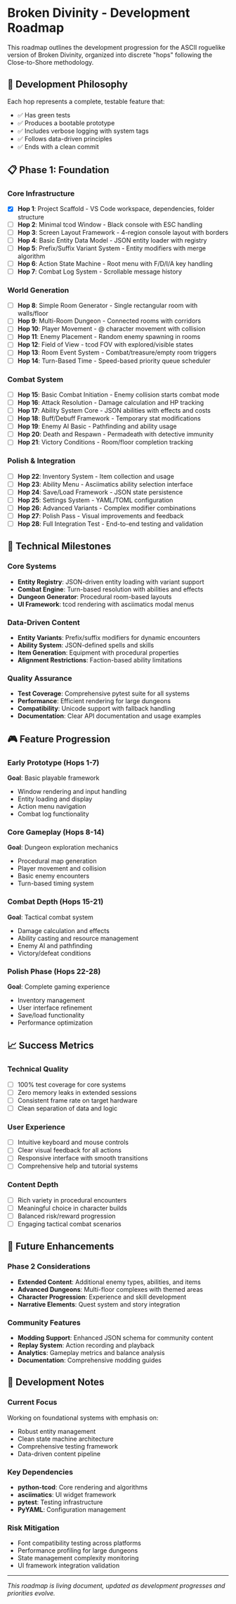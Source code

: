 # Broken Divinity - Development Roadmap

This roadmap outlines the development progression for the ASCII roguelike version of Broken Divinity, organized into discrete "hops" following the Close-to-Shore methodology.

## 🎯 Development Philosophy

Each hop represents a complete, testable feature that:
- ✅ Has green tests
- ✅ Produces a bootable prototype
- ✅ Includes verbose logging with system tags
- ✅ Follows data-driven principles
- ✅ Ends with a clean commit

## 📋 Phase 1: Foundation

### Core Infrastructure
- [x] **Hop 1**: Project Scaffold - VS Code workspace, dependencies, folder structure
- [ ] **Hop 2**: Minimal tcod Window - Black console with ESC handling
- [ ] **Hop 3**: Screen Layout Framework - 4-region console layout with borders
- [ ] **Hop 4**: Basic Entity Data Model - JSON entity loader with registry
- [ ] **Hop 5**: Prefix/Suffix Variant System - Entity modifiers with merge algorithm
- [ ] **Hop 6**: Action State Machine - Root menu with F/D/I/A key handling
- [ ] **Hop 7**: Combat Log System - Scrollable message history

### World Generation
- [ ] **Hop 8**: Simple Room Generator - Single rectangular room with walls/floor
- [ ] **Hop 9**: Multi-Room Dungeon - Connected rooms with corridors
- [ ] **Hop 10**: Player Movement - @ character movement with collision
- [ ] **Hop 11**: Enemy Placement - Random enemy spawning in rooms
- [ ] **Hop 12**: Field of View - tcod FOV with explored/visible states
- [ ] **Hop 13**: Room Event System - Combat/treasure/empty room triggers
- [ ] **Hop 14**: Turn-Based Time - Speed-based priority queue scheduler

### Combat System
- [ ] **Hop 15**: Basic Combat Initiation - Enemy collision starts combat mode
- [ ] **Hop 16**: Attack Resolution - Damage calculation and HP tracking
- [ ] **Hop 17**: Ability System Core - JSON abilities with effects and costs
- [ ] **Hop 18**: Buff/Debuff Framework - Temporary stat modifications
- [ ] **Hop 19**: Enemy AI Basic - Pathfinding and ability usage
- [ ] **Hop 20**: Death and Respawn - Permadeath with detective immunity
- [ ] **Hop 21**: Victory Conditions - Room/floor completion tracking

### Polish & Integration
- [ ] **Hop 22**: Inventory System - Item collection and usage
- [ ] **Hop 23**: Ability Menu - Asciimatics ability selection interface
- [ ] **Hop 24**: Save/Load Framework - JSON state persistence
- [ ] **Hop 25**: Settings System - YAML/TOML configuration
- [ ] **Hop 26**: Advanced Variants - Complex modifier combinations
- [ ] **Hop 27**: Polish Pass - Visual improvements and feedback
- [ ] **Hop 28**: Full Integration Test - End-to-end testing and validation

## 🔧 Technical Milestones

### Core Systems
- **Entity Registry**: JSON-driven entity loading with variant support
- **Combat Engine**: Turn-based resolution with abilities and effects
- **Dungeon Generator**: Procedural room-based layouts
- **UI Framework**: tcod rendering with asciimatics modal menus

### Data-Driven Content
- **Entity Variants**: Prefix/suffix modifiers for dynamic encounters
- **Ability System**: JSON-defined spells and skills
- **Item Generation**: Equipment with procedural properties
- **Alignment Restrictions**: Faction-based ability limitations

### Quality Assurance
- **Test Coverage**: Comprehensive pytest suite for all systems
- **Performance**: Efficient rendering for large dungeons
- **Compatibility**: Unicode support with fallback handling
- **Documentation**: Clear API documentation and usage examples

## 🎮 Feature Progression

### Early Prototype (Hops 1-7)
**Goal**: Basic playable framework
- Window rendering and input handling
- Entity loading and display
- Action menu navigation
- Combat log functionality

### Core Gameplay (Hops 8-14)
**Goal**: Dungeon exploration mechanics
- Procedural map generation
- Player movement and collision
- Basic enemy encounters
- Turn-based timing system

### Combat Depth (Hops 15-21)
**Goal**: Tactical combat system
- Damage calculation and effects
- Ability casting and resource management
- Enemy AI and pathfinding
- Victory/defeat conditions

### Polish Phase (Hops 22-28)
**Goal**: Complete gaming experience
- Inventory management
- User interface refinement
- Save/load functionality
- Performance optimization

## 📈 Success Metrics

### Technical Quality
- [ ] 100% test coverage for core systems
- [ ] Zero memory leaks in extended sessions
- [ ] Consistent frame rate on target hardware
- [ ] Clean separation of data and logic

### User Experience
- [ ] Intuitive keyboard and mouse controls
- [ ] Clear visual feedback for all actions
- [ ] Responsive interface with smooth transitions
- [ ] Comprehensive help and tutorial systems

### Content Depth
- [ ] Rich variety in procedural encounters
- [ ] Meaningful choice in character builds
- [ ] Balanced risk/reward progression
- [ ] Engaging tactical combat scenarios

## 🚀 Future Enhancements

### Phase 2 Considerations
- **Extended Content**: Additional enemy types, abilities, and items
- **Advanced Dungeons**: Multi-floor complexes with themed areas
- **Character Progression**: Experience and skill development
- **Narrative Elements**: Quest system and story integration

### Community Features
- **Modding Support**: Enhanced JSON schema for community content
- **Replay System**: Action recording and playback
- **Analytics**: Gameplay metrics and balance analysis
- **Documentation**: Comprehensive modding guides

## 📝 Development Notes

### Current Focus
Working on foundational systems with emphasis on:
- Robust entity management
- Clean state machine architecture
- Comprehensive testing framework
- Data-driven content pipeline

### Key Dependencies
- **python-tcod**: Core rendering and algorithms
- **asciimatics**: UI widget framework
- **pytest**: Testing infrastructure
- **PyYAML**: Configuration management

### Risk Mitigation
- Font compatibility testing across platforms
- Performance profiling for large dungeons
- State management complexity monitoring
- UI framework integration validation

---

*This roadmap is living document, updated as development progresses and priorities evolve.*
